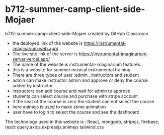 # b712-summer-camp-client-side-Mojaer
b712-summer-camp-client-side-Mojaer created by GitHub Classroom
* the deployed link of the website is https://instrumental-imaginarium.web.app/
* The live site link of the server is https://instrumental-imaginarium-server.vercel.app/
* The name of the website is instrumental-imaginarium
features:
* this is a website for summer musical instrumental training
* There are three types of user :admin , instructors and student
*  admin can make instructor admin and approve or deny the course added by instructor
*  instructors can add course and wait for admin to approve
*  students can select course and purchase with stripe account 
*  if the seat of the course is zero the student can not select the course
*  here animejs is used to make some animation
*  user have to login to select the course and see the dashboard

The technology used in this website is : React, mongodb, stripejs, firebase, react query,axios,expressjs,animejs tailwind.css
